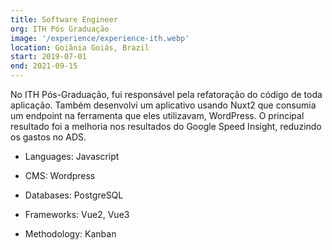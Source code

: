 ```yaml
---
title: Software Engineer
org: ITH Pós Graduação
image: '/experience/experience-ith.webp'
location: Goiânia Goiás, Brazil
start: 2019-07-01
end: 2021-09-15
---
```


No ITH Pós-Graduação, fui responsável pela refatoração do código de toda aplicação. Também desenvolvi um aplicativo usando Nuxt2 que consumia um endpoint na ferramenta que eles utilizavam, WordPress. O principal resultado foi a melhoria nos resultados do Google Speed Insight, reduzindo os gastos no ADS.

- Languages: Javascript

- CMS: Wordpress

- Databases: PostgreSQL

- Frameworks: Vue2, Vue3

- Methodology: Kanban
